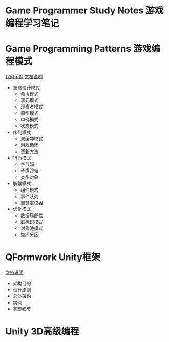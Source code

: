 # Game Programmer Study Notes 游戏编程学习笔记 

# Game Programming Patterns 游戏编程模式

[代码示例](./GameProgrammingPatterns)	[文档说明](./GameProgrammingPatterns/README_GameProgrammingPatterns.md) 

- 重访设计模式
  - [命令模式](./GameProgrammingPatterns/README_GameProgrammingPatterns#2)
  - 享元模式
  - 观察者模式
  - 原型模式
  - 单例模式
  - 状态模式
- 序列模式
  - 双缓冲模式
  - 游戏循环
  - 更新方法
- 行为模式
  - 字节码
  - 子类沙箱
  - 类型对象
- 解耦模式
  - 组件模式
  - 事件队列
  - 服务定位器
- 优化模式
  - 数据局部性
  - 脏标识模式
  - 对象池模式
  - 空间分区

# QFormwork Unity框架

[文档说明](./QFormwork/README.md)

- 架构目的
- 设计原则
- 总体架构
- 实例
- 实现细节

# Unity 3D高级编程
